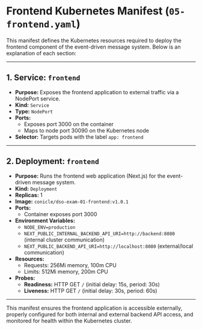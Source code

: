# Frontend Kubernetes Manifest (`05-frontend.yaml`)

This manifest defines the Kubernetes resources required to deploy the frontend component of the event-driven message system. Below is an explanation of each section:

---

## 1. Service: `frontend`

- **Purpose:** Exposes the frontend application to external traffic via a NodePort service.
- **Kind:** `Service`
- **Type:** `NodePort`
- **Ports:**
  - Exposes port 3000 on the container
  - Maps to node port 30090 on the Kubernetes node
- **Selector:** Targets pods with the label `app: frontend`

---

## 2. Deployment: `frontend`

- **Purpose:** Runs the frontend web application (Next.js) for the event-driven message system.
- **Kind:** `Deployment`
- **Replicas:** 1
- **Image:** `conicle/dso-exam-01-frontend:v1.0.1`
- **Ports:**
  - Container exposes port 3000
- **Environment Variables:**
  - `NODE_ENV=production`
  - `NEXT_PUBLIC_INTERNAL_BACKEND_API_URI=http://backend:8080` (internal cluster communication)
  - `NEXT_PUBLIC_BACKEND_API_URI=http://localhost:8080` (external/local communication)
- **Resources:**
  - Requests: 256Mi memory, 100m CPU
  - Limits: 512Mi memory, 200m CPU
- **Probes:**
  - **Readiness:** HTTP GET `/` (initial delay: 15s, period: 30s)
  - **Liveness:** HTTP GET `/` (initial delay: 30s, period: 60s)

---

This manifest ensures the frontend application is accessible externally, properly configured for both internal and external backend API access, and monitored for health within the Kubernetes cluster.
